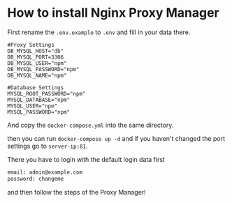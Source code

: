# How to install Nginx Proxy Manager

First rename the `.env.example` to `.env` and fill in your data there.

```env
#Proxy Settings
DB_MYSQL_HOST="db"
DB_MYSQL_PORT=3306
DB_MYSQL_USER="npm"
DB_MYSQL_PASSWORD="npm"
DB_MYSQL_NAME="npm"

#Database Settings
MYSQL_ROOT_PASSWORD="npm"
MYSQL_DATABASE="npm"
MYSQL_USER="npm"
MYSQL_PASSWORD="npm"
```

And copy the `docker-compose.yml` into the same directory.

then you can run `docker-compose up -d` and if you haven't changed the port settings go to `server-ip:81`.

There you have to login with the default login data first

```txt
email: admin@example.com
password: changeme
```

and then follow the steps of the Proxy Manager!